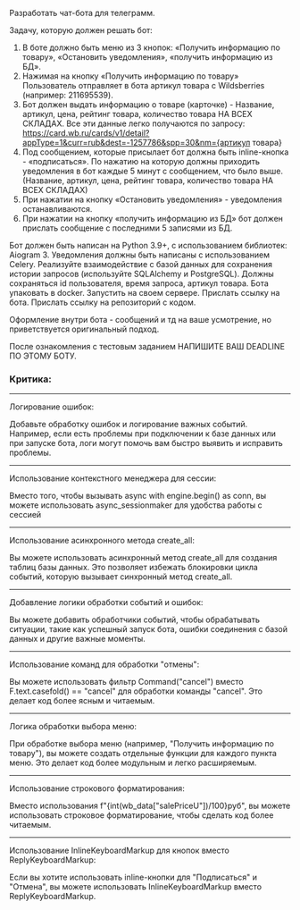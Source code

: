 Разработать чат-бота для телеграмм.

Задачу, которую должен решать бот:
1. В боте должно быть меню из 3 кнопок: «Получить информацию по товару», «Остановить уведомления», «получить информацию из БД».
2. Нажимая на кнопку «Получить информацию по товару» Пользователь отправляет в бота артикул товара с Wildsberries (например: 211695539).
3. Бот должен выдать информацию о товаре (карточке) - Название, артикул, цена, рейтинг товара, количество товара НА ВСЕХ СКЛАДАХ.
Все эти данные легко получаются по запросу:  https://card.wb.ru/cards/v1/detail?appType=1&curr=rub&dest=-1257786&spp=30&nm={артикул товара}
4. Под сообщением, которые присылает бот должна быть inline-кнопка - «подписаться». По нажатию на которую должны приходить уведомления в бот каждые 5 минут с сообщением, что было выше. (Название, артикул, цена, рейтинг товара, количество товара НА ВСЕХ СКЛАДАХ)
5. При нажатии на кнопку «Остановить уведомления» - уведомления останавливаются.
6. При нажатии на кнопку «получить информацию из БД» бот должен прислать сообщение с последними 5 записями из БД.

Бот должен быть написан на Python 3.9+, с использованием библиотек: Aiogram 3. Уведомления должны быть написаны с использованием Celery. Реализуйте взаимодействие с базой данных для сохранения истории запросов (используйте SQLAlchemy и PostgreSQL). Должны сохраняться id пользователя, время запроса, артикул товара. Бота упаковать в docker. Запустить на своем сервере. Прислать ссылку на бота. Прислать ссылку на репозиторий с кодом.

Оформление внутри бота - сообщений и тд на ваше усмотрение, но приветствуется оригинальный подход.

После ознакомления с тестовым заданием НАПИШИТЕ ВАШ DEADLINE ПО ЭТОМУ БОТУ.

### Критика:
***
Логирование ошибок:

Добавьте обработку ошибок и логирование важных событий. Например, если есть проблемы при подключении к базе данных или при запуске бота, логи могут помочь вам быстро выявить и исправить проблемы.
***
Использование контекстного менеджера для сессии:

Вместо того, чтобы вызывать async with engine.begin() as conn, вы можете использовать async_sessionmaker для удобства работы с сессией
***
Использование асинхронного метода create_all:

Вы можете использовать асинхронный метод create_all для создания таблиц базы данных. Это позволяет избежать блокировки цикла событий, которую вызывает синхронный метод create_all.
***
Добавление логики обработки событий и ошибок:

Вы можете добавить обработчики событий, чтобы обрабатывать ситуации, такие как успешный запуск бота, ошибки соединения с базой данных и другие важные моменты.
***
Использование команд для обработки "отмены":

Вы можете использовать фильтр Command("cancel") вместо F.text.casefold() == "cancel" для обработки команды "cancel". Это делает код более ясным и читаемым.
***
Логика обработки выбора меню:

При обработке выбора меню (например, "Получить информацию по товару"), вы можете создать отдельные функции для каждого пункта меню. Это делает код более модульным и легко расширяемым.
***
Использование строкового форматирования:

Вместо использования f"{int(wb_data["salePriceU"])/100}руб", вы можете использовать строковое форматирование, чтобы сделать код более читаемым.
***
Использование InlineKeyboardMarkup для кнопок вместо ReplyKeyboardMarkup:

Если вы хотите использовать inline-кнопки для "Подписаться" и "Отмена", вы можете использовать InlineKeyboardMarkup вместо ReplyKeyboardMarkup.